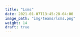 ```yaml
---
title: "Lsms"
date: 2021-01-07T13:45:28-04:00
image_path: "img/teams/lsms.png"
weight: 14
draft: true
---
```


